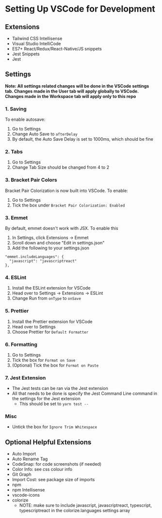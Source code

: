 # Setting Up VSCode for Development

## Extensions

- Tailwind CSS Intellisense
- Visual Studio IntelliCode
- ES7+ React/Redux/React-Native/JS snippets
- Jest Snippets
- Jest

## Settings

**Note: All settings related changes will be done in the VSCode settings tab. Changes made in the User tab will apply globally to VSCode. Changes made in the Workspace tab will apply only to this repo**

### 1. Saving

To enable autosave:

1. Go to Settings
2. Change Auto Save to `afterDelay`
3. By default, the Auto Save Delay is set to 1000ms, which should be fine

### 2. Tabs

1. Go to Settings
2. Change Tab Size should be changed from 4 to 2

### 3. Bracket Pair Colors

Bracket Pair Colorization is now built into VSCode. To enable:

1. Go to Settings
2. Tick the box under `Bracket Pair Colorization: Enabled`

### 3. Emmet

By default, emmet doesn't work with JSX. To enable this

1. In Settings, click Extensions -> Emmet
2. Scroll down and choose "Edit in settings.json"
3. Add the following to your settings.json

```
"emmet.includeLanguages": {
  "javascript": "javascriptreact"
},
```

### 4. ESLint

1. Install the ESLint extension for VSCode
2. Head over to Settings -> Extensions -> ESLint
3. Change Run from `onType` to `onSave`

### 5. Prettier

1. Install the Prettier extension for VSCode
2. Head over to Settings
3. Choose Prettier for `Default Formatter`

### 6. Formatting

1. Go to Settings
2. Tick the box for `Format on Save`
3. (Optional) Tick the box for `Format on Paste`

### 7. Jest Extension

- The Jest tests can be ran via the Jest extension
- All that needs to be done is specify the Jest Command Line command in the settings for the Jest extension
  - This should be set to `yarn test --`

### Misc

- Untick the box for `Ignore Trim Whitespace`

## Optional Helpful Extensions

- Auto Import
- Auto Rename Tag
- CodeSnap: for code screenshots (if needed)
- Color Info: see css colour info
- Git Graph
- Import Cost: see package size of imports
- npm
- npm Intellisense
- vscode-icons
- colorize
  - NOTE: make sure to include javascript, javascriptreact, typescript, typescriptreact in the colorize.languages settings array 